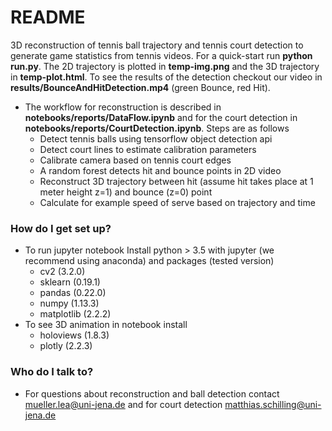 # README #

3D reconstruction of tennis ball trajectory and tennis court detection to generate game statistics from tennis videos.
For a quick-start run **python run.py**. The 2D trajectory is plotted in **temp-img.png** and the 3D trajectory in **temp-plot.html**.
To see the results of the detection checkout our video in **results/BounceAndHitDetection.mp4** (green Bounce, red Hit).

* The workflow for reconstruction is described in **notebooks/reports/DataFlow.ipynb** and for the court detection in **notebooks/reports/CourtDetection.ipynb**. Steps are as follows
	* Detect tennis balls using tensorflow object detection api
	* Detect court lines to estimate calibration parameters
	* Calibrate camera based on tennis court edges
	* A random forest detects hit and bounce points in 2D video
	* Reconstruct 3D trajectory between hit (assume hit takes place at 1 meter height z=1) and bounce (z=0) point
	* Calculate for example speed of serve based on trajectory and time

### How do I get set up? ###

* To run jupyter notebook Install python > 3.5 with jupyter (we recommend using anaconda) and packages (tested version) 
	* cv2 (3.2.0)
	* sklearn (0.19.1)
	* pandas (0.22.0)
	* numpy (1.13.3)
	* matplotlib (2.2.2)
* To see 3D animation in notebook install
	* holoviews (1.8.3)
	* plotly (2.2.3)

### Who do I talk to? ###

* For questions about reconstruction and ball detection contact mueller.lea@uni-jena.de and for court detection matthias.schilling@uni-jena.de
